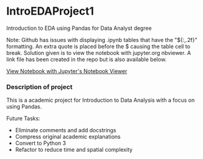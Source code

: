 # IntroEDAProject1
Introduction to EDA using Pandas for Data Analyst degree

Note: Github has issues with displaying .ipynb tables that have the "${:,.2f}" formatting. 
An extra quote is placed before the $ causing the table cell to break. Solution given is to 
view the notebook with jupyter.org nbviewer. A link file has been created in the repo but is
also available below. 

[View Notebook with Jupyter's Notebook Viewer](https://nbviewer.jupyter.org/github/ATXCodeCook/Sandbox/blob/master/investigate_dataset_TMDb.ipynb)

### Description of project
This is a academic project for Introduction to Data Analysis with a focus on using Pandas.

Future Tasks:
* Eliminate comments and add docstrings
* Compress original academic explanations
* Convert to Python 3
* Refactor to reduce time and spatial complexity

